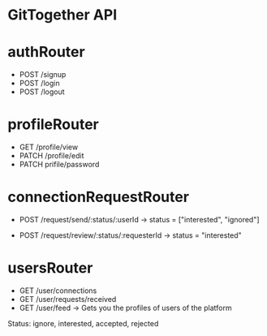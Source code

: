 # GitTogether API

# authRouter
- POST /signup
- POST /login
- POST /logout

# profileRouter
- GET /profile/view
- PATCH /profile/edit
- PATCH prifile/password

# connectionRequestRouter
- POST /request/send/:status/:userId -> status = ["interested", "ignored"]

- POST /request/review/:status/:requesterId -> status = "interested"

# usersRouter
- GET /user/connections
- GET /user/requests/received
- GET /user/feed -> Gets you the profiles of users of the platform

Status: ignore, interested, accepted, rejected